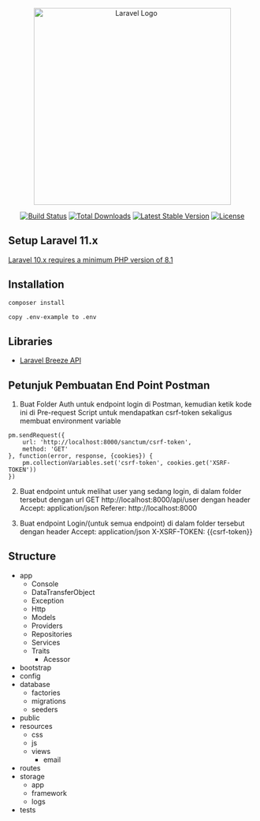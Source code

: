 <p align="center"><a href="https://laravel.com" target="_blank"><img src="https://raw.githubusercontent.com/laravel/art/master/logo-lockup/5%20SVG/2%20CMYK/1%20Full%20Color/laravel-logolockup-cmyk-red.svg" width="400" alt="Laravel Logo"></a></p>

<p align="center">
<a href="https://github.com/laravel/framework/actions"><img src="https://github.com/laravel/framework/workflows/tests/badge.svg" alt="Build Status"></a>
<a href="https://packagist.org/packages/laravel/framework"><img src="https://img.shields.io/packagist/dt/laravel/framework" alt="Total Downloads"></a>
<a href="https://packagist.org/packages/laravel/framework"><img src="https://img.shields.io/packagist/v/laravel/framework" alt="Latest Stable Version"></a>
<a href="https://packagist.org/packages/laravel/framework"><img src="https://img.shields.io/packagist/l/laravel/framework" alt="License"></a>
</p>

## Setup Laravel 11.x
[Laravel 10.x requires a minimum PHP version of 8.1](https://laravel.com/docs/11.x/releases)

## Installation
```bash
composer install
```
```bash
copy .env-example to .env
```

## Libraries
- [Laravel Breeze API](https://laravel.com/docs/10.x/starter-kits)

## Petunjuk Pembuatan End Point Postman
1. Buat Folder Auth untuk endpoint login di Postman, kemudian ketik kode ini di Pre-request Script untuk mendapatkan csrf-token sekaligus membuat environment variable
```
pm.sendRequest({
    url: 'http://localhost:8000/sanctum/csrf-token',
    method: 'GET'
}, function(error, response, {cookies}) {
    pm.collectionVariables.set('csrf-token', cookies.get('XSRF-TOKEN'))
})
```

2. Buat endpoint untuk melihat user yang sedang login, di dalam folder tersebut dengan url GET http://localhost:8000/api/user dengan header 
    Accept: application/json
    Referer: http://localhost:8000

3. Buat endpoint Login/(untuk semua endpoint) di dalam folder tersebut dengan header
    Accept: application/json
    X-XSRF-TOKEN: {{csrf-token}}

## Structure
- app
    - Console
    - DataTransferObject
    - Exception
    - Http
    - Models
    - Providers
    - Repositories
    - Services
    - Traits
        - Acessor
- bootstrap
- config
- database
    - factories
    - migrations
    - seeders
- public
- resources
    - css
    - js
    - views
        - email
- routes
- storage
    - app
    - framework
    - logs
- tests
